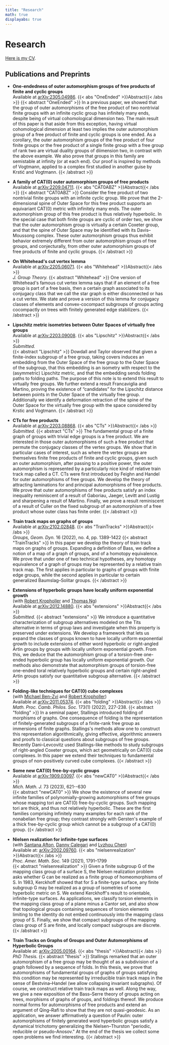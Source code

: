 ```yaml
---
title: "Research"
math: true
displayabs: true
---
```

# Research

[Here is my CV][CV].

## Publications and Preprints

- **One-endedness of outer automorphism groups of free products of finite and cyclic groups**   
Available at [arXiv:2305.04986](https://arxiv.org/abs/2305.04986).
{{< abs "OneEnded" >}}Abstract{{< /abs >}}
{{< abstract "OneEnded" >}}
In a previous paper, we showed that the group of outer automorphisms of the free product
of two nontrivial finite groups with an infinite cyclic group has infinitely many ends,
despite being of virtual cohomological dimension two.
The main result of this paper is that aside from this exception,
having virtual cohomological dimension at least two implies the outer automorphism group
of a free product of finite and cyclic groups is one ended.
As a corollary, the outer automorphism groups of the free product of four finite groups
or the free product of a single finite group with a free group of rank two are
virtual duality groups of diimension two, in contrast with the above example.
We also prove that groups in this family are semistable at infinity (or at each end).
Our proof is inspired by methods of Vogtmann, applied to a complex first studied
in another guise by Krstić and Vogtmann.
{{< /abstract >}}

- **A family of CAT(0) outer automorphism groups of free products**   
Available at [arXiv:2209.04711](https://arxiv.org/abs/2209.04711).
{{< abs "CAT0ABZ" >}}Abstract{{< /abs >}}
{{< abstract "CAT0ABZ" >}}
Consider the free product of two nontrivial finite groups with an infinite cyclic group.
We prove that the 2-dimensional spine of Outer Space for this free product
supports an equivariant CAT(0) metric with infinitely many ends.
The outer automorphism group of this free product is thus relatively hyperbolic.
In the special case that both finite groups are cyclic of order two,
we show that the outer automorphism group is virtually a certain Coxeter group,
and that the spine of Outer Space may be identified with its Davis–Moussong complex.
These outer automorphism groups thus exhibit behavior extremely different from
outer automorphism groups of free groups,
and conjecturally, from other outer automorphism groups of free products
of finite and cyclic groups.
{{< /abstract >}}

- **On Whitehead's cut vertex lemma**   
Available at [arXiv:2205.06071](https://arxiv.org/abs/2205.06071).
{{< abs "Whitehead" >}}Abstract{{< /abs >}}  
*J. Group Theory.*
{{< abstract "Whitehead" >}}
One version of Whitehead's famous cut vertex lemma says that if an element of a free group
is part of a free basis, then a certain graph associated to its conjugacy class
that we call the star graph
is either disconnected or has a cut vertex.
We state and prove a version of this lemma for conjugacy classes of elements
and convex-cocompact subgroups of groups acting cocompactly on trees
with finitely generated edge stabilizers.
{{< /abstract >}}

- **Lipschitz metric isometries between Outer Spaces of virtually free groups**   
Available at [arXiv:2203.09008](https://arxiv.org/abs/2203.09008).
{{< abs "Lipschitz" >}}Abstract{{< /abs >}}  
*Submitted.*   
{{< abstract "Lipschitz" >}}
Dowdall and Taylor observed that given a finite-index subgroup of a free group,
taking covers induces an embedding 
from the Outer Space of the free group to the Outer Space of the subgroup,
that this embedding is an isometry with respect to the (asymmetric) Lipschitz metric,
and that the embedding sends folding paths to folding paths.
The purpose of this note is to extend this result to virtually free groups.
We further extend a result Francaviglia and Martino,
proving the existence of “candidates” for the Lipschitz distance 
between points in the Outer Space of the virtually free group.
Additionally we identify a deformation retraction of the spine 
of the Outer Space for the virtually free group with the space considered by Krstic and Vogtmann.
{{< /abstract >}}

- **CTs for free products**   
Available at [arXiv:2203.08868](https://arxiv.org/abs/2203.08868).
{{< abs "CTs" >}}Abstract{{< /abs >}}  
*Submitted.* 
{{< abstract "CTs" >}}
The fundamental group of a finite graph of groups with trivial edge groups is a free product.
We are interested in those outer automorphisms of such a free product
that permute the conjugacy classes of the vertex groups.
We show that in particular cases of interest,
such as where the vertex groups are themselves finite free products of finite and cyclic groups,
given such an outer automorphism,
after passing to a positive power, the outer automorphism
is represented by a particularly nice kind of relative train track map called a CT.
CTs were first introduced by Feighn and Handel
for outer automorphisms of free groups.
We develop the theory of attracting laminations for
and principal automorphisms of free products.
We prove that outer automorphisms of free products satisfy an index inequality
reminiscent of a result of Gaboriau, Jaeger, Levitt and Lustig
and sharpening a result of Martino.
Finally, we prove a result reminiscent of a result of Culler
on the fixed subgroup of an automorphism of a free product
whose outer class has finite order.
{{< /abstract >}}

- **Train track maps on graphs of groups**   
Available at [arXiv:2102.02848](https://arxiv.org/abs/2102.02848).
{{< abs "TrainTracks" >}}Abstract{{< /abs >}}  
*Groups, Geom. Dyn.* 16 (2022), no. 4, pp. 1389-1422
{{< abstract "TrainTracks" >}}
In this paper we develop the theory of train track maps on graphs of groups.
Expanding a definition of Bass, we define a notion of a map of a graph of groups,
and of a homotopy equivalence.
We prove that under one of two technical hypotheses,
any homotopy equivalence of a graph of groups may be represented by a relative train track map.
The first applies in particular to graphs of groups with finite edge groups,
while the second applies in particular to certain generalized Baumslag–Solitar groups.
{{< /abstract >}}

 - **Extensions of hyperbolic groups have locally uniform exponential growth**  
 (with [Robert Kropholler][Rob] and [Thomas Ng][Thomas])   
 Available at [arXiv:2012.14880](https://arxiv.org/abs/2012.14880).
 {{< abs "extensions" >}}Abstract{{< /abs >}}  
 *Submitted.*
{{< abstract "extensions" >}}
We introduce a quantitative characterization of subgroup alternatives
modeled on the Tits alternative
in terms of group laws
and investigate when this property is preserved under extensions.
We develop a framework that lets us expand the classes of groups
known to have locally uniform exponential growth to include
extensions of either word hyperbolic or right-angled Artin groups
by groups with locally uniform exponential growth.
From this, we deduce that the automorphism group 
of a torsion-free one-ended hyperbolic group has locally uniform exponential growth.
Our methods also demonstrate that automorphism groups
of torsion-free one-ended toral relatively hyperbolic groups
and certain right-angled Artin groups satisfy our quantitative subgroup alternative.
{{< /abstract >}}


 - **Folding-like techniques for CAT(0) cube complexes**  
 (with [Michael Ben-Zvi][Benzvi] and [Robert Kropholler][Rob])    
 Available at [arXiv:2011.05374](https://arxiv.org/abs/2011.05374).
 {{< abs "folding" >}}Abstract{{< /abs >}}  
 *Math. Proc. Camb. Philos. Soc.* 173(1) (2022), 227-238. 
{{< abstract "folding" >}}
In a seminal paper,
Stallings introduced folding of morphisms of graphs. 
One consequence of folding is the representation of finitely-generated subgroups 
of a finite-rank free group as immersions of finite graphs. 
Stallings's methods allow one to construct this representation algorithmically,
giving effective, algorithmic answers and proofs to classical questions about subgroups of free groups. 
Recently Dani–Levcovitz used Stallings-like methods to study subgroups of right-angled Coxeter groups,
which act geometrically on CAT(0) cube complexes. 
In this paper we extend their techniques to fundamental groups of non-positively curved cube complexes.
{{< /abstract >}}

 - **Some new CAT(0) free-by-cyclic groups**  
 Available at [arXiv:1909.03097](http://arXiv.org/abs/1909.03097).
 {{< abs "newCAT0" >}}Abstract{{< /abs >}}  
 *Mich. Math. J.* 73 (2023), 621--630   
{{< abstract "newCAT0" >}}
We show the existence
of several new infinite families of polynomially-growing automorphisms of free groups
whose mapping tori are CAT(0) free-by-cyclic groups.
Such mapping tori are thick, and thus not relatively hyperbolic.
These are the first families comprising infinitely many examples for each rank
of the nonabelian free group;
they contrast strongly with Gersten's example of a thick free-by-cyclic group
which cannot be a subgroup of a CAT(0) group.
{{< /abstract >}}

 - **Nielsen realization for infinite-type surfaces**  
(with [Santana Afton][Santana], [Danny Calegari][Danny] and [Lvzhou Chen][Lvzhou])   
Available at: [arXiv:2002.09760](http://arxiv.org/abs/2002.09760).
{{< abs "nielsenrealization" >}}Abstract{{< /abs >}}  
*Proc. Amer. Math. Soc.* 149 (2021), 1791–1799   
{{< abstract "nielsenrealization" >}}
Given a finite subgroup G of the mapping class group of a surface S,
the Nielsen realization problem asks whether G can be realized as a 
finite group of homeomorphisms of S.
In 1983, Kerckhoff showed that for S a finite-type surface, any finite subgroup G
may be realized as a group of isometries of some hyperbolic metric on S.
We extend Kerckhoff's result to orientable, infinite-type surfaces.
As applications, we classify torsion elements in the mapping class group of a plane minus a Cantor set,
and also show that topological groups containing sequences of torsion elements limiting to the identity
do not embed continuously into the mapping class group of S.
Finally, we show that compact subgroups of the mapping class group of S are finite,
and locally compact subgroups are discrete.
{{< /abstract >}}

 - **Train Tracks on Graphs of Groups and Outer Automorphisms of Hyperbolic Groups**  
 Available at: [arXiv:2005.00164](http:///arxiv.org/abs/2005.00164).
 {{< abs "thesis" >}}Abstract{{< /abs >}}  
 *PhD Thesis.*
{{< abstract "thesis" >}}
Stallings remarked that an outer automorphism of a free group
may be thought of as a subdivision of a graph followed by a sequence of folds.
In this thesis, we prove that automorphisms of fundamental groups of graphs of groups
satisfying this condition may be represented by irrreducible train track maps
in the sense of Bestvina–Handel (we allow collapsing invariant subgraphs).
Of course, we construct relative train track maps as well.
Along the way, we give a new exposition of the Bass–Serre theory of groups acting on trees,
morphisms of graphs of groups, and foldings thereof.
We produce normal forms for automorphisms of free products and extend an argument
of Qing–Rafi to show that they are not quasi-geodesic.
As an application, we answer affirmatively a question of Paulin:
outer automorphisms of finitely generated word hyperbolic groups
satisfy a dynamical trichotomy generalizing the Nielsen–Thurston
"periodic, reducible or pseudo-Anosov."
At the end of the thesis we collect some open problems we find interesting.
{{< /abstract >}}

[Rob]: http://www.robertkropholler.com
[Thomas]: https://sites.google.com/site/thomasng192/
[Benzvi]: https://sites.google.com/view/benzvi
[Santana]: http://people.math.gatech.edu/~safton3/
[Danny]: http://math.uchicago.edu/~dannyc/
[Lvzhou]: http://math.uchicago.edu/~lzchen/
[CV]: /pdfs/Lyman.pdf
[CTs for free products]: /pdfs/CTsForFreeProducts.pdf
[Train tracks on graphs of groups]: /pdfs/TrainTrackMapsonGraphsofGroups.pdf
[Lipschitz metric isometries]: /pdfs/LipschitzMetricEmbeddings.pdf
[Whitehead cut vertex]: /pdfs/Whitehead.pdf
[OneEnded]: /pdfs/OneEnded.pdf
